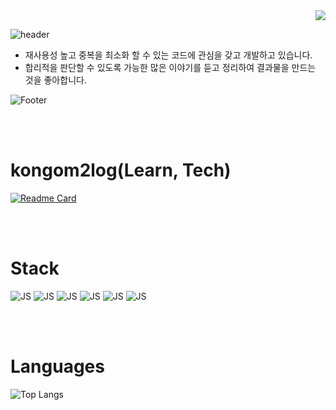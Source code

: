 <div align=end>
<a href="https://hits.seeyoufarm.com"><img src="https://hits.seeyoufarm.com/api/count/incr/badge.svg?url=https%3A%2F%2Fgithub.com%2Fkongom2&count_bg=%23333333&title_bg=%23000000&icon=&icon_color=%23E7E7E7&title=hits&edge_flat=false"/></a>
</div>

![header](https://capsule-render.vercel.app/api?type=waving&color=gradient&height=100&section=header&text=kongom2&fontSize=40&fontAlign=15&fontColor=fff)

- 재사용성 높고 중복을 최소화 할 수 있는 코드에 관심을 갖고 개발하고 있습니다.
- 합리적을 판단할 수 있도록 가능한 많은 이야기를 듣고 정리하여 결과물을 만드는 것을 좋아합니다.

![Footer](https://capsule-render.vercel.app/api?type=waving&color=gradient&height=100&section=footer)

<br/>
<br/>

# **kongom2log(Learn, Tech)**

[![Readme Card](https://github-readme-stats.vercel.app/api/pin/?username=kongom2&repo=kongom2)](https://github.com/kongom2/kongom2/tree/main/learn)

<br/>
<br/>

# **Stack**

![JS](https://img.shields.io/badge/HTML5-E34F26?style=flat-square&logo=HTML5&logoColor=fff&fontColor=fff)
![JS](https://img.shields.io/badge/CSS3-1572B6?style=flat-square&logo=CSS3&logoColor=fff&fontColor=fff)
![JS](https://img.shields.io/badge/JavaScript-F7DF1E?style=flat-square&logo=JavaScript&logoColor=fff&fontColor=fff)
![JS](https://img.shields.io/badge/React-61DAFB?style=flat-square&logo=React&logoColor=fff&fontColor=fff)
![JS](https://img.shields.io/badge/Redux-764ABC?style=flat-square&logo=Redux&logoColor=fff&fontColor=fff)
![JS](https://img.shields.io/badge/styledComponents-DB7093?style=flat-square&logo=styled-components&logoColor=fff&fontColor=fff)

<br/>
<br/>

# **Languages**

![Top Langs](https://github-readme-stats.vercel.app/api/top-langs/?username=kongom2&layout=compact)
